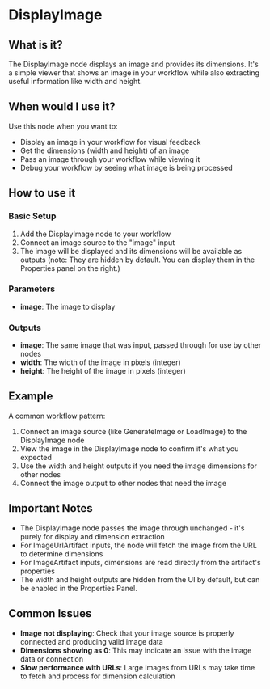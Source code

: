 # DisplayImage

## What is it?

The DisplayImage node displays an image and provides its dimensions. It's a simple viewer that shows an image in your workflow while also extracting useful information like width and height.

## When would I use it?

Use this node when you want to:

- Display an image in your workflow for visual feedback
- Get the dimensions (width and height) of an image
- Pass an image through your workflow while viewing it
- Debug your workflow by seeing what image is being processed

## How to use it

### Basic Setup

1. Add the DisplayImage node to your workflow
1. Connect an image source to the "image" input
1. The image will be displayed and its dimensions will be available as outputs (note: They are hidden by default. You can display them in the Properties panel on the right.)

### Parameters

- **image**: The image to display

### Outputs

- **image**: The same image that was input, passed through for use by other nodes
- **width**: The width of the image in pixels (integer)
- **height**: The height of the image in pixels (integer)

## Example

A common workflow pattern:

1. Connect an image source (like GenerateImage or LoadImage) to the DisplayImage node
1. View the image in the DisplayImage node to confirm it's what you expected
1. Use the width and height outputs if you need the image dimensions for other nodes
1. Connect the image output to other nodes that need the image

## Important Notes

- The DisplayImage node passes the image through unchanged - it's purely for display and dimension extraction
- For ImageUrlArtifact inputs, the node will fetch the image from the URL to determine dimensions
- For ImageArtifact inputs, dimensions are read directly from the artifact's properties
- The width and height outputs are hidden from the UI by default, but can be enabled in the Properties Panel.

## Common Issues

- **Image not displaying**: Check that your image source is properly connected and producing valid image data
- **Dimensions showing as 0**: This may indicate an issue with the image data or connection
- **Slow performance with URLs**: Large images from URLs may take time to fetch and process for dimension calculation
